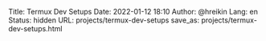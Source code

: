 Title: Termux Dev Setups
Date: 2022-01-12 18:10
Author: @hreikin
Lang: en
Status: hidden
URL: projects/termux-dev-setups
save_as: projects/termux-dev-setups.html